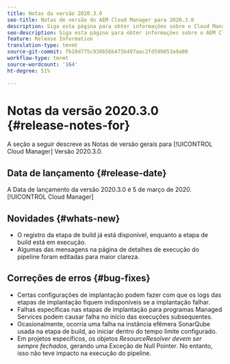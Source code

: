```yaml
---
title: Notas da versão 2020.3.0
seo-title: Notas de versão do AEM Cloud Manager para 2020.3.0
description: Siga esta página para obter informações sobre o Cloud Manager Versão 2020.3.0
seo-description: Siga esta página para obter informações sobre o AEM Cloud Manager Versão 2020.3.0
feature: Release Information
translation-type: tm+mt
source-git-commit: fb10d775c930b5bb475b497aac2fd59b053a9a00
workflow-type: tm+mt
source-wordcount: '164'
ht-degree: 51%

---
```


# Notas da versão 2020.3.0 {#release-notes-for}

A seção a seguir descreve as Notas de versão gerais para [!UICONTROL Cloud Manager] Versão 2020.3.0.

## Data de lançamento {#release-date}

A Data de lançamento da versão 2020.3.0 é 5 de março de 2020.[!UICONTROL Cloud Manager]

## Novidades {#whats-new}

* O registro da etapa de build já está disponível, enquanto a etapa de build está em execução.
* Algumas das mensagens na página de detalhes de execução do pipeline foram editadas para maior clareza.

## Correções de erros {#bug-fixes}

* Certas configurações de implantação podem fazer com que os logs das etapas de implantação fiquem indisponíveis se a implantação falhar.
* Falhas específicas nas etapas de implantação para programas Managed Services podem causar falha no início das execuções subsequentes.
* Ocasionalmente, ocorria uma falha na instância efêmera SonarQube usada na etapa de build, ao iniciar dentro do tempo limite configurado.
* Em projetos específicos, os objetos *ResourceResolver devem ser sempre fechados*, gerando uma Exceção de Null Pointer. No entanto, isso não teve impacto na execução do pipeline.